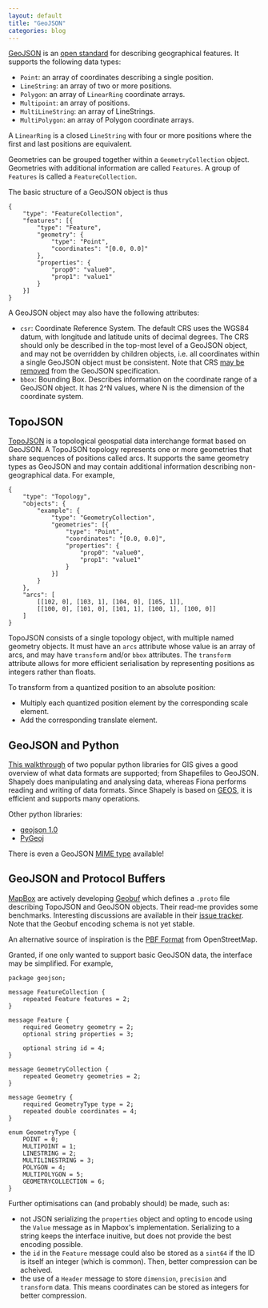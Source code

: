 ```yaml
---
layout: default 
title: "GeoJSON"
categories: blog
---
```


[GeoJSON](http://geojson.org/) is an [open standard](http://geojson.org/geojson-spec.html) 
for describing geographical features. It supports the following data types:

* `Point`: an array of coordinates describing a single position.
* `LineString`: an array of two or more positions.
* `Polygon`: an array of `LinearRing` coordinate arrays.
* `Multipoint`: an array of positions.
* `MultiLineString`: an array of LineStrings.
* `MultiPolygon`: an array of Polygon coordinate arrays.

A `LinearRing` is a closed `LineString` with four or more positions where the first and last
positions are equivalent.

Geometries can be grouped together within a `GeometryCollection` object. Geometries with additional
information are called `Features`. A group of `Features` is called a `FeatureCollection`.

The basic structure of a GeoJSON object is thus

    {
        "type": "FeatureCollection",
        "features": [{
            "type": "Feature",
            "geometry": {
                "type": "Point",
                "coordinates": "[0.0, 0.0]"
            },
            "properties": {
                "prop0": "value0",
                "prop1": "value1"
            }
        }]
    }

A GeoJSON object may also have the following attributes:

* `csr`: Coordinate Reference System. The default CRS uses the WGS84 datum, with longitude and 
   latitude units of decimal degrees. The CRS should only be described in the top-most level 
   of a GeoJSON  object, and may not be overridden by children objects, i.e. all coordinates 
   within a single GeoJSON object must be consistent. Note that CRS 
   [may be removed](http://sgillies.net/blog/2014/08/06/pruning-crs-from-geojson.html)
   from the GeoJSON specification.
* `bbox`: Bounding Box. Describes information on the coordinate range of a GeoJSON object.
   It has 2^N values, where N is the dimension of the coordinate system.

## TopoJSON

[TopoJSON](https://github.com/topojson/topojson-specification) is a topological geospatial 
data interchange format based on GeoJSON. A TopoJSON topology represents one or more 
geometries that share sequences of positions called arcs. It supports the same geometry 
types as GeoJSON and may contain additional information describing non-geographical data. 
For example,

    {
        "type": "Topology",
        "objects": {
            "example": {
                "type": "GeometryCollection",
                "geometries": [{
                    "type": "Point",
                    "coordinates": "[0.0, 0.0]",
                    "properties": {
                        "prop0": "value0",
                        "prop1": "value1"
                    }
                }]
            }
        },
        "arcs": [
            [[102, 0], [103, 1], [104, 0], [105, 1]],
            [[100, 0], [101, 0], [101, 1], [100, 1], [100, 0]]
        ]
    }

TopoJSON consists of a single topology object, with multiple named geometry objects. It must 
have an `arcs` attribute whose value is an array of arcs, and may have `transform` and/or 
`bbox` attributes. The `transform` attribute allows for more efficient serialisation by 
representing positions as integers rather than floats.

To transform from a quantized position to an absolute position:

* Multiply each quantized position element by the corresponding scale element.
* Add the corresponding translate element.

## GeoJSON and Python

[This walkthrough](http://www.macwright.org/2012/10/31/gis-with-python-shapely-fiona.html) of 
two popular python libraries for GIS gives a good overview of what data formats are supported; 
from Shapefiles to GeoJSON. Shapely does manipulating and analysing data, whereas Fiona 
performs reading and writing of data formats. Since Shapely is based on 
[GEOS](http://trac.osgeo.org/geos/), it is efficient and supports many operations.

Other python libraries:

* [geojson 1.0](https://pypi.python.org/pypi/geojson/1.0)
* [PyGeoj](https://thepythongischallenge.wordpress.com/2014/07/25/pygeoj-a-simple-python-geojson-file-reader-and-writer/)

There is even a GeoJSON [MIME type](http://sgillies.net/blog/2014/05/22/the-geojson-media-type.html)
available!

## GeoJSON and Protocol Buffers

[MapBox](https://www.mapbox.com/) are actively developing [Geobuf](https://github.com/mapbox/geobuf) 
which defines a `.proto` file describing TopoJSON and GeoJSON objects. Their read-me provides some 
benchmarks. Interesting discussions are available in their [issue tracker](https://github.com/mapbox/geobuf/issues).
Note that the Geobuf encoding schema is not yet stable.

An alternative source of inspiration is the [PBF Format](http://wiki.openstreetmap.org/wiki/PBF_Format)
from OpenStreetMap.

Granted, if one only wanted to support basic GeoJSON data, the interface may be 
simplified. For example,

    package geojson;

    message FeatureCollection {
        repeated Feature features = 2;
    }

    message Feature {
        required Geometry geometry = 2;
        optional string properties = 3;

        optional string id = 4;
    }

    message GeometryCollection {
        repeated Geometry geometries = 2;
    }

    message Geometry {
        required GeometryType type = 2;
        repeated double coordinates = 4;
    }

    enum GeometryType {
        POINT = 0;
        MULTIPOINT = 1;
        LINESTRING = 2;
        MULTILINESTRING = 3;
        POLYGON = 4;
        MULTIPOLYGON = 5;
        GEOMETRYCOLLECTION = 6;
    }

Further optimisations can (and probably should) be made, such as:

* not JSON serializing the `properties` object and opting to encode using 
  the `Value` message as in Mapbox's implementation. Serializing to a string
  keeps the interface inuitive, but does not provide the best encoding possible.
* the `id` in the `Feature` message could also be stored as a
  `sint64` if the ID is itself an integer (which is common). Then, better
  compression can be acheived.
* the use of a `Header` message to store `dimension`, `precision` and `transform`
  data. This means coordinates can be stored as integers for better compression.
